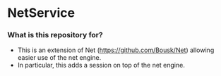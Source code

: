 # NetService

### What is this repository for? ###

* This is an extension of Net (https://github.com/Bousk/Net) allowing easier use of the net engine.
* In particular, this adds a session on top of the net engine.

